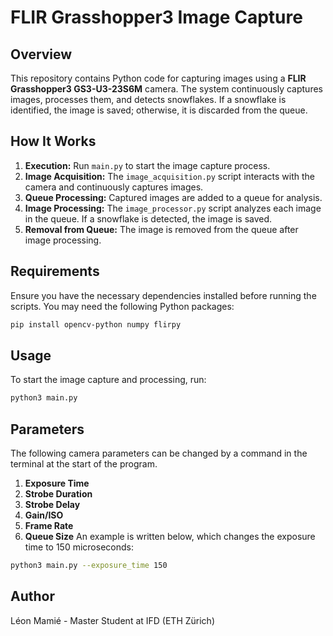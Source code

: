 # FLIR Grasshopper3 Image Capture

## Overview
This repository contains Python code for capturing images using a **FLIR Grasshopper3 GS3-U3-23S6M** camera. The system continuously captures images, processes them, and detects snowflakes. If a snowflake is identified, the image is saved; otherwise, it is discarded from the queue.

## How It Works
1. **Execution:** Run `main.py` to start the image capture process.
2. **Image Acquisition:** The `image_acquisition.py` script interacts with the camera and continuously captures images.
3. **Queue Processing:** Captured images are added to a queue for analysis.
4. **Image Processing:** The `image_processor.py` script analyzes each image in the queue. If a snowflake is detected, the image is saved.
5. **Removal from Queue:** The image is removed from the queue after image processing.

## Requirements
Ensure you have the necessary dependencies installed before running the scripts. You may need the following Python packages:
```bash
pip install opencv-python numpy flirpy
```

## Usage
To start the image capture and processing, run:
```bash
python3 main.py
```

## Parameters
The following camera parameters can be changed by a command in the terminal at the start of the program. 
1. **Exposure Time**
2. **Strobe Duration**
3. **Strobe Delay**
4. **Gain/ISO**
5. **Frame Rate**
6. **Queue Size**
An example is written below, which changes the exposure time to 150 microseconds:
```bash
python3 main.py --exposure_time 150
```

## Author
Léon Mamié - Master Student at IFD (ETH Zürich)

